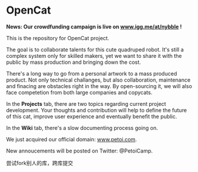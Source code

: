 # OpenCat
**News: Our crowdfunding campaign is live on www.igg.me/at/nybble !**

This is the repository for OpenCat project. 

The goal is to collaborate talents for this cute quadruped robot. It's still a complex system only for skilled makers, yet we want to share it with the public by mass production and bringing down the cost. 

There's a long way to go from a personal artwork to a mass produced product. Not only technical challanges, but also collaboration, maintenance and finacing are obstacles right in the way. By open-sourcing it, we will also face competetion from both large companies and copycats.

In the **Projects** tab, there are two topics regarding current project development. Your thoughts and contribution will help to define the future of this cat, improve user experience and eventually benefit the public. 

In the **Wiki** tab, there's a slow documenting process going on. 

We just acquired our official domain: www.petoi.com. 

New annoucements will be posted on Twitter: @PetoiCamp. 

 尝试fork别人的库，跨库提交


